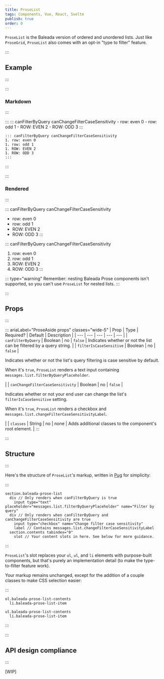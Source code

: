 ```yaml
---
title: ProseList
tags: Components, Vue, React, Svelte
publish: true
order: 0
---
```


`ProseList` is the Baleada version of ordered and unordered lists. Just like `ProseGrid`, `ProseList` also comes with an opt-in "type to filter" feature.


:::
## Example
:::

:::
### Markdown
:::

:::
    ::: canFilterByQuery canChangeFilterCaseSensitivity
    - row: even 0
    - row: odd 1
    - ROW: EVEN 2
    - ROW: ODD 3
    :::

    ::: canFilterByQuery canChangeFilterCaseSensitivity
    1. row: even 0
    1. row: odd 1
    1. ROW: EVEN 2
    1. ROW: ODD 3
    :::
:::


:::
### Rendered
:::

::: canFilterByQuery canChangeFilterCaseSensitivity
- row: even 0
- row: odd 1
- ROW: EVEN 2
- ROW: ODD 3
:::

::: canFilterByQuery canChangeFilterCaseSensitivity
1. row: even 0
2. row: odd 1
3. ROW: EVEN 2
4. ROW: ODD 3
:::

::: type="warning"
Remember: nesting Baleada Prose components isn't supported, so you can't use `ProseList` for nested lists.
:::


:::
## Props
:::

::: ariaLabel="ProseAside props" classes="wide-5"
| Prop | Type | Required? | Default | Description |
| --- | --- | --- | --- | --- |
| `canFilterByQuery` | Boolean | no | `false` | Indicates whether or not the list can be filtered by a query string. |
| `filterIsCaseSensitive` | Boolean | no | `false` | <p>Indicates whether or not the list's query filtering is case sensitive by default.</p><p>When it's `true`, `ProseList` renders a text input containing `messages.list.filterByQueryPlaceholder`.</p> |
| `canChangeFilterCaseSensitivity` | Boolean | no | `false` | <p>Indicates whether or not your end user can change the list's `filterIsCaseSensitive` setting.</p><p>When it's `true`, `ProseList` renders a checkbox and `messages.list.changeFilterCaseSensitivityLabel`.</p> |
| `classes` | String | no | none | Adds additional classes to the component's root element. |
:::


:::
## Structure
:::

Here's the structure of `ProseList`'s markup, written in [Pug](https://github.com/pugjs/pug#syntax) for simplicity:

:::
```pug
section.baleada-prose-list
  div // Only renders when canFilterByQuery is true
    input type="text" placeholder="messages.list.filterByQueryPlaceholder" name="Filter by query"
  div // Only renders when canFilterByQuery and canChangeFilterCaseSensitivity are true
    input type="checkbox" name="Change filter case sensitivity"
    label // Contains messages.list.changeFilterCaseSensitivityLabel
  section.contents tabindex="0"
    slot // Your content slots in here. See below for more guidance.
```
:::

`ProseList`'s slot replaces your `ol`, `ul`, and `li` elements with purpose-built components, but that's purely an implementation detail (to make the type-to-filter feature work).

Your markup remains unchanged, except for the addition of a couple classes to make CSS selection easier:

:::
```pug
ol.baleada-prose-list-contents
  li.baleada-prose-list-item

ul.baleada-prose-list-contents
  li.baleada-prose-list-item
```
:::


:::
## API design compliance
:::

[WIP]

<!-- ::: ariaLabel="A table showing ProseAside's API design compliance"  classes="wide-1 wide-3"
| Spec | Compliance status | Notes |
| --- | --- | --- |
::: -->